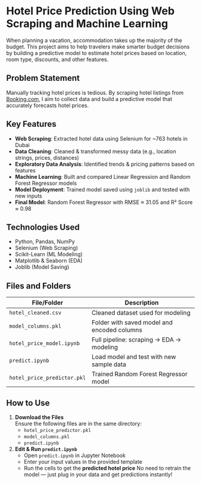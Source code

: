# Hotel Price Prediction Using Web Scraping and Machine Learning

When planning a vacation, accommodation takes up the majority of the budget. This project aims to help travelers make smarter budget decisions by building a predictive model to estimate hotel prices based on location, room type, discounts, and other features.

## Problem Statement

Manually tracking hotel prices is tedious. By scraping hotel listings from [Booking.com](https://www.booking.com), I aim to collect data and build a predictive model that accurately forecasts hotel prices.

## Key Features

- **Web Scraping**: Extracted hotel data using Selenium for ~763 hotels in Dubai
- **Data Cleaning**: Cleaned & transformed messy data (e.g., location strings, prices, distances)
- **Exploratory Data Analysis**: Identified trends & pricing patterns based on features
- **Machine Learning**: Built and compared Linear Regression and Random Forest Regressor models
- **Model Deployment**: Trained model saved using `joblib` and tested with new inputs
- **Final Model**: Random Forest Regressor with RMSE ≈ 31.05 and R² Score ≈ 0.98

## Technologies Used

- Python, Pandas, NumPy
- Selenium (Web Scraping)
- Scikit-Learn (ML Modeling)
- Matplotlib & Seaborn (EDA)
- Joblib (Model Saving)

## Files and Folders

| File/Folder                | Description |
|----------------------------|-------------|
| `hotel_cleaned.csv`        | Cleaned dataset used for modeling |
| `model_columns.pkl`        | Folder with saved model and encoded columns |
| `hotel_price_model.ipynb`  | Full pipeline: scraping → EDA → modeling |
| `predict.ipynb`            | Load model and test with new sample data |
| `hotel_price_predictor.pkl`| Trained Random Forest Regressor model

## How to Use

1. **Download the Files**  
   Ensure the following files are in the same directory:  
   - `hotel_price_predictor.pkl`  
   - `model_columns.pkl`  
   - `predict.ipynb`
2. **Edit & Run `predict.ipynb`**  
   - Open `predict.ipynb` in Jupyter Notebook  
   - Enter your input values in the provided template  
   - Run the cells to get the **predicted hotel price**
No need to retrain the model — just plug in your data and get predictions instantly!
